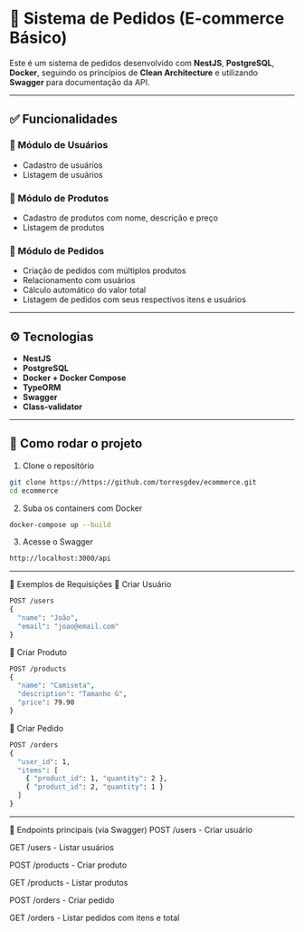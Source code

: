 # 🛒 Sistema de Pedidos (E-commerce Básico)

Este é um sistema de pedidos desenvolvido com **NestJS**, **PostgreSQL**, **Docker**, seguindo os princípios de **Clean Architecture** e utilizando **Swagger** para documentação da API.

---

## ✅ Funcionalidades

### 🔹 Módulo de Usuários

- Cadastro de usuários
- Listagem de usuários

### 🔹 Módulo de Produtos

- Cadastro de produtos com nome, descrição e preço
- Listagem de produtos

### 🔹 Módulo de Pedidos

- Criação de pedidos com múltiplos produtos
- Relacionamento com usuários
- Cálculo automático do valor total
- Listagem de pedidos com seus respectivos itens e usuários

---

## ⚙️ Tecnologias

- **NestJS**
- **PostgreSQL**
- **Docker + Docker Compose**
- **TypeORM**
- **Swagger**
- **Class-validator**

---

## 🚀 Como rodar o projeto

1. Clone o repositório

```bash
git clone https://https://github.com/torresgdev/ecommerce.git
cd ecommerce
```

2. Suba os containers com Docker

```bash
docker-compose up --build
```

3. Acesse o Swagger

```bash
http://localhost:3000/api
```

---

🧪 Exemplos de Requisições
🔹 Criar Usuário

```bash
POST /users
{
  "name": "João",
  "email": "joao@email.com"
}
```

🔹 Criar Produto

```bash
POST /products
{
  "name": "Camiseta",
  "description": "Tamanho G",
  "price": 79.90
}
```

🔹 Criar Pedido

```bash
POST /orders
{
  "user_id": 1,
  "items": [
    { "product_id": 1, "quantity": 2 },
    { "product_id": 2, "quantity": 1 }
  ]
}
```

---

🧰 Endpoints principais (via Swagger)
POST /users - Criar usuário

GET /users - Listar usuários

POST /products - Criar produto

GET /products - Listar produtos

POST /orders - Criar pedido

GET /orders - Listar pedidos com itens e total
